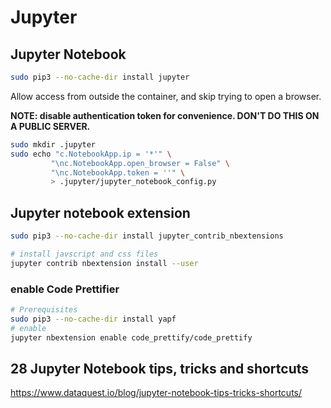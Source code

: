 # Jupyter

## Jupyter Notebook


```bash
sudo pip3 --no-cache-dir install jupyter
```
Allow access from outside the container, and skip trying to open a browser.

__NOTE: disable authentication token for convenience. DON'T DO THIS ON A PUBLIC SERVER.__

```bash
sudo mkdir .jupyter
sudo echo "c.NotebookApp.ip = '*'" \
         "\nc.NotebookApp.open_browser = False" \
         "\nc.NotebookApp.token = ''" \
         > .jupyter/jupyter_notebook_config.py
```

## Jupyter notebook extension

```bash
sudo pip3 --no-cache-dir install jupyter_contrib_nbextensions

# install javscript and css files
jupyter contrib nbextension install --user
```

### enable Code Prettifier

```bash
# Prerequisites
sudo pip3 --no-cache-dir install yapf
# enable
jupyter nbextension enable code_prettify/code_prettify
```

## 28 Jupyter Notebook tips, tricks and shortcuts
<https://www.dataquest.io/blog/jupyter-notebook-tips-tricks-shortcuts/>